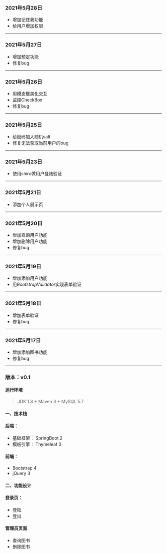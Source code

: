 ### 2021年5月28日

-   增加记住我功能
-   给用户增加权限

---

### 2021年5月27日

-   增加预定功能
-   修复bug

---

### 2021年5月26日

-   用模态框美化交互
-   监控CheckBox
-   修复bug

---

### 2021年5月25日

-   给密码加入随机salt
-   修复无法获取当前用户的bug

---

### 2021年5月23日

-   使用shiro做用户登陆验证

---

### 2021年5月21日

-   添加个人展示页

---

### 2021年5月20日

-   增加查询用户功能
-   增加删除用户功能
-   修复bug

---

### 2021年5月19日

-   增加添加用户功能
-   用*BootstrapValidator*实现表单验证

---

### 2021年5月18日

-   增加表单验证
-   修复bug

---

### 2021年5月17日

-   增加添加图书功能
-   修复bug

---

### **版本：v0.1**

#### 运行环境

>  JDK 1.8 + Maven 3 + MySQL 5.7

#### 一、技术栈

#### 后端：

- 基础框架： SpringBoot 2
- 模板引擎： Thymeleaf 3

#### 前端：

- Bootstrap 4
- jQuery 3

#### 二、功能设计

####   登录页：

- 登陆
- 登出

#### 管理员页面

- 查询图书
- 删除图书